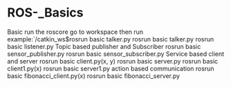 # ROS-_Basics
Basic 
run the roscore
go to workspace then run example:`/catkin_ws$rosrun basic talker.py
rosrun basic talker.py
rosrun basic listener.py
Topic based publisher and Subscriber
rosrun basic sensor_publisher.py
rosrun basic sensor_subscriber.py
Service based client and server
rosrun basic client.py(x, y)
rosrun basic server.py
rosrun basic client1.py(x)
rosrun basic server1.py
action based communication
rosrun basic fibonacci_client.py(x)
rosrun basic fibonacci_server.py

